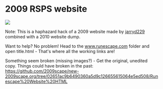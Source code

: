 # 2009 RSPS website

![](https://i.imgur.com/n9ZwUmG.png)

Note: This is a haphazard hack of a 2009 website made by [jarryd229](https://github.com/jarryd229) combined with a 2010 website dump.

Want to help? No problem! Head to the www.runescape.com folder and open title.html - That's where all the working links are!

Something seem broken (missing images?) - Get the original, unedited copy. Things could have broken in the past: https://github.com/2009scape/new-2009scape.org/tree/02651ac9b6490360a5d9c126655615064e5ed508/Runescape%20Website%20HTML

